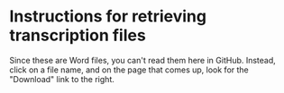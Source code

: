 # Instructions for retrieving transcription files

Since these are Word files, you can't read them here in GitHub. Instead, click on a file name, and on the page that comes up, look for the "Download" link to the right.